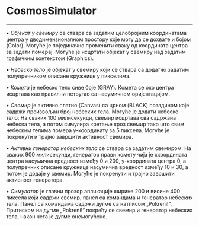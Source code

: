 # CosmosSimulator
------------------------
• *Објекат у свемиру* се ствара са задатим целобројним координатама центра у дводимензионалном
простору које могу да се дохвате и бојом (Color). Могуће је појединачно променити сваку од
координата центра за задати померај. Могуће је исцртати објекат у свемиру над задатим
графичким контекстом (Graphics).

• *Небеско тело* је објекат у свемиру који се ствара са додатно задатим полупречником описане
кружнице у пикселима.

• *Комета* је небеско тело сиве боје (GRAY). Комета се око центра
исцртава као правилни петоугао са насумичном оријентацијом.

• *Свемир* је активно платно (Canvas) са црном (BLACK) позадином
које садржи произвољан број небеских тела. Могуће је додати
небеско тело. На сваких 100 милисекунди, свемир исцртава сва
садржана небеска тела, а потом симулира кретање кроз свемир тако
што свим небеским телима помера y-координату за 5 пиксела.
Могуће је покренути и трајно завршити активност свемира.

• *Активни генератор небеских тела* се ствара са задатим свемиром. На
сваких 900 милисекунди, генератор прави комету чија је xкоордината центра насумична вредност између 0 и 200, y-координата
центра 0, а полупречник описане кружнице насумична вредност
између 10 и 30, а потом је додаје у свемир. Могуће је покренути и
трајно завршити активност генератора.

• *Симулатор* је главни прозор апликације ширине 200 и висине 400
пиксела који садржи свемир, панел са командама и генератор
небеских тела. Панел са командама садржи дугме са натписом
„Pokreni!“. Притиском на дугме „Pokreni!“ покрећу се свемир и
генератор небеских тела, након чега је дугме онемогућено.
